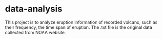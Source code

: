 # data-analysis
This project is to analyze eruption information of recorded volcano, such as their frequency, the time span of eruption.
The .txt file is the original data collected from NOAA website.
